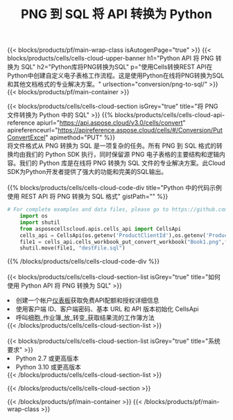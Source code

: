 ﻿---
title:  PNG 到 SQL 将 API 转换为 Python
description: 使用Aspose.Cells Cloud SDK for Python将PNG格式文件转换为SQL格式文件。
url: /zh/python/conversion/png-to-sql/
---
{{< blocks/products/pf/main-wrap-class isAutogenPage="true" >}}
{{< blocks/products/cells/cells-cloud-upper-banner h1="Python API 将 PNG 转换为 SQL" h2="Python库将PNG转换为SQL" p="使用Cells转换REST API在Python中创建自定义电子表格工作流程。这是使用Python在线将PNG转换为SQL和其他文档格式的专业解决方案。" urlsection="conversion/png-to-sql/" >}}
{{< blocks/products/pf/main-container >}}

{{< blocks/products/cells/cells-cloud-section isGrey="true" title="将 PNG 文件转换为 Python 中的 SQL" >}}
{{% blocks/products/cells/cells-cloud-api-reference apiurl="https://api.aspose.cloud/v3.0/cells/convert" apireferenceurl="https://apireference.aspose.cloud/cells/#/Conversion/PutConvertExcel" apimethod="PUT" %}}
<br/>
将文件格式从 PNG 转换为 SQL 是一项复杂的任务。所有 PNG 到 SQL 格式的转换均由我们的 Python SDK 执行，同时保留源 PNG 电子表格的主要结构和逻辑内容。我们的 Python 库是在线将 PNG 转换为 SQL 文件的专业解决方案。此Cloud SDK为Python开发者提供了强大的功能和完美的SQL输出。
<br/>
<br/>
{{% blocks/products/cells/cells-cloud-code-div title="Python 中的代码示例使用 REST API 将 PNG 转换为 SQL 格式" gistPath="" %}}
 
```python
# For complete examples and data files, please go to https://github.com/aspose-cells-cloud/aspose-cells-cloud-python/
    import os
    import shutil
    from asposecellscloud.apis.cells_api import CellsApi
    cells_api = CellsApi(os.getenv('ProductClientId'),os.getenv('ProductClientSecret'))
    file1 = cells_api.cells_workbook_put_convert_workbook("Book1.png",format="sql")
    shutil.move(file1, "destFile.sql")     
```
 
{{% /blocks/products/cells/cells-cloud-code-div %}}
<br/>
<br/>
{{< blocks/products/cells/cells-cloud-section-list isGrey="true" title="如何使用 Python API 将 PNG 转换为 SQL" >}}
<li>创建一个帐户<a href="https://dashboard.aspose.cloud/">仪表板</a>获取免费API配额和授权详细信息</li>
<li>使用客户端 ID、客户端密码、基本 URL 和 API 版本初始化 CellsApi</li>
<li>呼叫细胞_作业簿_放_转变_获取结果流的工作簿方法</li>
{{< /blocks/products/cells/cells-cloud-section-list >}}
<br/>
<br/>
{{< blocks/products/cells/cells-cloud-section-list isGrey="true" title="系统要求" >}}
<li>Python 2.7 或更高版本</li>
<li>Python 3.10 或更高版本</li>
{{< /blocks/products/cells/cells-cloud-section-list >}}

{{< /blocks/products/cells/cells-cloud-section >}}

{{< /blocks/products/pf/main-container >}}
{{< /blocks/products/pf/main-wrap-class >}}
